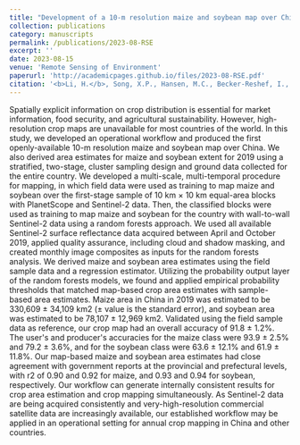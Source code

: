 ```yaml
---
title: "Development of a 10-m resolution maize and soybean map over China: Matching satellite-based crop classification with sample-based area estimation"
collection: publications
category: manuscripts
permalink: /publications/2023-08-RSE
excerpt: ''
date: 2023-08-15
venue: 'Remote Sensing of Environment'
paperurl: 'http://academicpages.github.io/files/2023-08-RSE.pdf'
citation: '<b>Li, H.</b>, Song, X.P., Hansen, M.C., Becker-Reshef, I., Adusei, B., Pickering, J., Wang, L., Wang, L., Lin, Z., Zalles, V. and Potapov, P., 2023. Development of a 10-m resolution maize and soybean map over China: Matching satellite-based crop classification with sample-based area estimation. <i>Remote sensing of environment</i>, 294, p.113623.'
---
```


Spatially explicit information on crop distribution is essential for market information, food security, and agricultural sustainability. However, high-resolution crop maps are unavailable for most countries of the world. In this study, we developed an operational workflow and produced the first openly-available 10-m resolution maize and soybean map over China. We also derived area estimates for maize and soybean extent for 2019 using a stratified, two-stage, cluster sampling design and ground data collected for the entire country. We developed a multi-scale, multi-temporal procedure for mapping, in which field data were used as training to map maize and soybean over the first-stage sample of 10 km × 10 km equal-area blocks with PlanetScope and Sentinel-2 data. Then, the classified blocks were used as training to map maize and soybean for the country with wall-to-wall Sentinel-2 data using a random forests approach. We used all available Sentinel-2 surface reflectance data acquired between April and October 2019, applied quality assurance, including cloud and shadow masking, and created monthly image composites as inputs for the random forests analysis. We derived maize and soybean area estimates using the field sample data and a regression estimator. Utilizing the probability output layer of the random forests models, we found and applied empirical probability thresholds that matched map-based crop area estimates with sample-based area estimates. Maize area in China in 2019 was estimated to be 330,609 ± 34,109 km2 (± value is the standard error), and soybean area was estimated to be 78,107 ± 12,969 km2. Validated using the field sample data as reference, our crop map had an overall accuracy of 91.8 ± 1.2%. The user's and producer's accuracies for the maize class were 93.9 ± 2.5% and 79.2 ± 3.6%, and for the soybean class were 63.6 ± 12.1% and 61.9 ± 11.8%. Our map-based maize and soybean area estimates had close agreement with government reports at the provincial and prefectural levels, with r2 of 0.90 and 0.92 for maize, and 0.93 and 0.94 for soybean, respectively. Our workflow can generate internally consistent results for crop area estimation and crop mapping simultaneously. As Sentinel-2 data are being acquired consistently and very-high-resolution commercial satellite data are increasingly available, our established workflow may be applied in an operational setting for annual crop mapping in China and other countries.